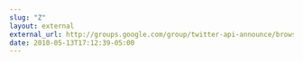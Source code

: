 ```yaml
---
slug: "Z"
layout: external
external_url: http://groups.google.com/group/twitter-api-announce/browse_thread/thread/9b869a9fe4d4252e
date: 2010-05-13T17:12:39-05:00
---
```

